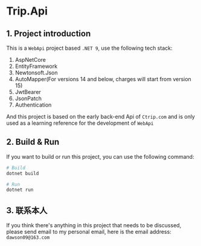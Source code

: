 # Trip.Api

## 1. Project introduction

This is a `WebApi` project based `.NET 9`, use the following tech stack:

1. AspNetCore
2. EntityFramework
3. Newtonsoft.Json
4. AutoMapper(For versions 14 and below, charges will start from version 15)
5. JwtBearer
6. JsonPatch
7. Authentication

And this project is based on the early back-end Api of `Ctrip.com` and is only used as a learning reference for the development of `WebApi`

## 2. Build & Run

If you want to build or run this project, you can use the following command:

```bash
# Build
dotnet build

# Run
dotnet run
```

## 3. 联系本人

If you think there's anything in this project that needs to be discussed, please send email to my personal email, here is the email address: `dawson09@163.com`